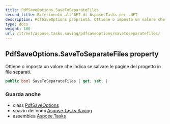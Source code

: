```yaml
---
title: PdfSaveOptions.SaveToSeparateFiles
second_title: Riferimento all'API di Aspose.Tasks per .NET
description: PdfSaveOptions proprietà. Ottiene o imposta un valore che indica se salvare le pagine del progetto in file separati.
type: docs
weight: 100
url: /it/net/aspose.tasks.saving/pdfsaveoptions/savetoseparatefiles/
---
```

## PdfSaveOptions.SaveToSeparateFiles property

Ottiene o imposta un valore che indica se salvare le pagine del progetto in file separati.

```csharp
public bool SaveToSeparateFiles { get; set; }
```

### Guarda anche

* class [PdfSaveOptions](../)
* spazio dei nomi [Aspose.Tasks.Saving](../../pdfsaveoptions/)
* assemblea [Aspose.Tasks](../../../)


